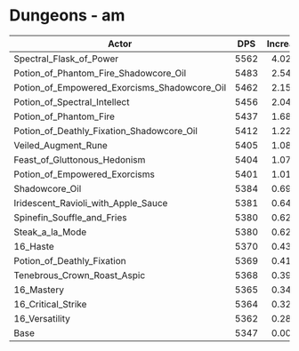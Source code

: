 # Dungeons - am
| Actor | DPS | Increase |
|---|:---:|:---:|
|Spectral_Flask_of_Power|5562|4.02%|
|Potion_of_Phantom_Fire_Shadowcore_Oil|5483|2.54%|
|Potion_of_Empowered_Exorcisms_Shadowcore_Oil|5462|2.15%|
|Potion_of_Spectral_Intellect|5456|2.04%|
|Potion_of_Phantom_Fire|5437|1.68%|
|Potion_of_Deathly_Fixation_Shadowcore_Oil|5412|1.22%|
|Veiled_Augment_Rune|5405|1.08%|
|Feast_of_Gluttonous_Hedonism|5404|1.07%|
|Potion_of_Empowered_Exorcisms|5401|1.01%|
|Shadowcore_Oil|5384|0.69%|
|Iridescent_Ravioli_with_Apple_Sauce|5381|0.64%|
|Spinefin_Souffle_and_Fries|5380|0.62%|
|Steak_a_la_Mode|5380|0.62%|
|16_Haste|5370|0.43%|
|Potion_of_Deathly_Fixation|5369|0.41%|
|Tenebrous_Crown_Roast_Aspic|5368|0.39%|
|16_Mastery|5365|0.34%|
|16_Critical_Strike|5364|0.32%|
|16_Versatility|5362|0.28%|
|Base|5347|0.00%|
